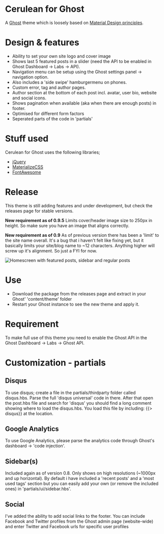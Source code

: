 # Cerulean for Ghost

A [Ghost](http://github.com/tryghost/ghost/) theme which is loosely based on [Material Design principles](http://www.google.com/design/spec/what-is-material/environment.html).

# Design & features
- Ability to set your own site logo and cover image
- Shows last 5 featured posts in a slider (need the API to be enabled in Ghost Dashboard -> Labs -> API).
- Navigation menu can be setup using the Ghost settings panel -> navigation option.
- Also includes a 'side swipe' hamburgermenu on phones.
- Custom error, tag and author pages.
- Author section at the bottom of each post incl. avatar, user bio, website and social icons.
- Shows pagination when available (aka when there are enough posts) in footer.
- Optimised for different form factors
- Seperated parts of the code in 'partials'

# Stuff used
Cerulean for Ghost uses the following libraries;
- [jQuery](https://github.com/jquery/jquery)
- [MaterializeCSS](https://materializecss.com)
- [FontAwesome](http://www.fontawesome.com/)

# Release
This theme is still adding features and under development, but check the releases page for stable versions.

**New requirement as of 0.9.5**
Limits cover/header image size to 250px in height. So make sure you have an image that aligns correctly. 

**New requirement as of 0.9**
As of previous version there has been a 'limit' to the site name overall. It's a bug that i haven't felt like fixing yet, but it basically limits your site/blog name to ~12 characters. Anything higher will screw up it's alignment. So just a FYI for now. 

![Homescreen with featured posts, sidebar and regular posts](https://michaelboumann.info/collection/ceruleanforghost.png)

# Use
- Download the package from the releases page and extract in your Ghost' 'content/theme' folder
- Restart your Ghost instance to see the new theme and apply it.

# Requirement
To make full use of this theme you need to enable the Ghost API in the Ghost Dashboard -> Labs -> Ghost API.

# Customization - partials
## Disqus
To use disqus; create a file in the partials/thirdparty folder called disqus.hbs. Parse the full 'disqus universal' code in there. After that open the post.hbs file and search for 'disqus' you should find a long comment showing where to load the disqus.hbs. You load this file by including: {{> disqus}} at the location. 

## Google Analytics
To use Google Analytics, please parse the analytics code through Ghost's dashboard -> 'code injection'.

## Sidebar(s)
Included again as of version 0.8. Only shows on high resolutions (~1000px and up horizontal). By default i have included a 'recent posts' and a 'most used tags' section but you can easily add your own (or remove the included ones) in 'partials/ui/sidebar.hbs'.

## Social
I've added the ability to add social links to the footer. You can include Facebook and Twitter profiles from the Ghost admin page (website-wide) and enter Twitter and Facebook urls for specific user profiles
